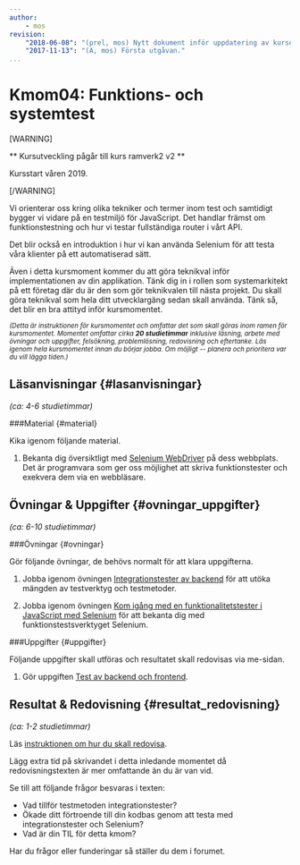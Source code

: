 ```yaml
---
author:
    - mos
revision:
    "2018-06-08": "(prel, mos) Nytt dokument inför uppdatering av kursen."
    "2017-11-13": "(A, mos) Första utgåvan."
...
```

Kmom04: Funktions- och systemtest
==================================

[WARNING]

** Kursutveckling pågår till kurs ramverk2 v2 **

Kursstart våren 2019.

[/WARNING]

Vi orienterar oss kring olika tekniker och termer inom test och samtidigt bygger vi vidare på en testmiljö för JavaScript. Det handlar främst om funktionstestning och hur vi testar fullständiga router i vårt API.

Det blir också en introduktion i hur vi kan använda Selenium för att testa våra klienter på ett automatiserad sätt.


<!--more-->



Även i detta kursmoment kommer du att göra teknikval inför implementationen av din applikation. Tänk dig in i rollen som systemarkitekt på ett företag där du är den som gör teknikvalen till nästa projekt. Du skall göra teknikval som hela ditt utvecklargäng sedan skall använda. Tänk så, det blir en bra attityd inför kursmomentet.



<small><i>(Detta är instruktionen för kursmomentet och omfattar det som skall göras inom ramen för kursmomentet. Momentet omfattar cirka **20 studietimmar** inklusive läsning, arbete med övningar och uppgifter, felsökning, problemlösning, redovisning och eftertanke. Läs igenom hela kursmomentet innan du börjar jobba. Om möjligt -- planera och prioritera var du vill lägga tiden.)</i></small>



Läsanvisningar  {#lasanvisningar}
---------------------------------

*(ca: 4-6 studietimmar)*



###Material {#material}

Kika igenom följande material.




1. Bekanta dig översiktligt med [Selenium WebDriver](http://www.seleniumhq.org/) på dess webbplats. Det är programvara som ger oss möjlighet att skriva funktionstester och exekvera dem via en webbläsare.



Övningar & Uppgifter  {#ovningar_uppgifter}
-------------------------------------------

*(ca: 6-10 studietimmar)*



###Övningar {#ovningar}

Gör följande övningar, de behövs normalt för att klara uppgifterna.

1. Jobba igenom övningen [Integrationstester av backend](kunskap/integrationstester-av-backend) för att utöka mängden av testverktyg och testmetoder.

1. Jobba igenom övningen [Kom igång med en funktionalitetstester i JavaScript med Selenium](kunskap/kom-igang-med-funktionalitetstester-selenium) för att bekanta dig med funktionstestsverktyget Selenium.



###Uppgifter {#uppgifter}

Följande uppgifter skall utföras och resultatet skall redovisas via me-sidan.

1. Gör uppgiften [Test av backend och frontend](uppgift/test-av-backend-och-frontend).



Resultat & Redovisning  {#resultat_redovisning}
-----------------------------------------------

*(ca: 1-2 studietimmar)*

Läs [instruktionen om hur du skall redovisa](./../redovisa).

Lägg extra tid på skrivandet i detta inledande momentet då redovisningstexten är mer omfattande än du är van vid.

Se till att följande frågor besvaras i texten:

* Vad tillför testmetoden integrationstester?
* Ökade ditt förtroende till din kodbas genom att testa med integrationstester och Selenium?
* Vad är din TIL för detta kmom?

Har du frågor eller funderingar så ställer du dem i forumet.
